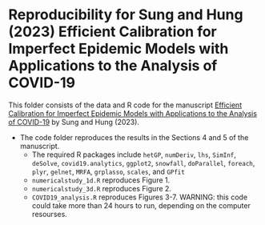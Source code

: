 # Reproducibility for Sung and Hung (2023) Efficient Calibration for Imperfect Epidemic Models with Applications to the Analysis of COVID-19
This folder consists of the data and R code for the manuscript [Efficient Calibration for Imperfect Epidemic Models with Applications to the Analysis of COVID-19](https://arxiv.org/abs/2009.12523) by Sung and Hung (2023). 

* The code folder reproduces the results in the Sections 4 and 5 of the manuscript. 
  * The required R packages include `hetGP`, `numDeriv`, `lhs`, `SimInf`, `deSolve`, `covid19.analytics`, `ggplot2`, `snowfall`, `doParallel`, `foreach`, `plyr`, `gelnet`, `MRFA`, `grplasso`, `scales`, and `GPfit`
  * `numericalstudy_1d.R` reproduces Figure 1.
  * `numericalstudy_3d.R` reproduces Figure 2.
  * `COVID19_analysis.R` reproduces Figures 3-7. WARNING: this code could take more than 24 hours to run, depending on the computer resourses.

